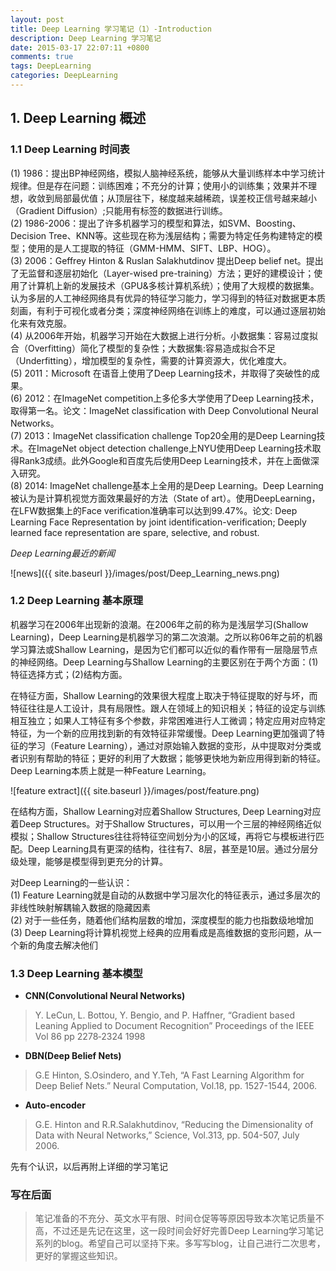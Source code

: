 ```yaml
---
layout: post
title: Deep Learning 学习笔记（1）-Introduction
description: Deep Learning 学习笔记
date: 2015-03-17 22:07:11 +0800
comments: true
tags: DeepLearning
categories: DeepLearning
---
```



## **1. Deep Learning 概述**

### 1.1 Deep Learning 时间表
(1) 1986：提出BP神经网络，模拟人脑神经系统，能够从大量训练样本中学习统计规律。但是存在问题：训练困难；不充分的计算；使用小的训练集；效果并不理想，收敛到局部最优值；从顶层往下，梯度越来越稀疏，误差校正信号越来越小（Gradient Diffusion）;只能用有标签的数据进行训练。<br />
(2) 1986-2006：提出了许多机器学习的模型和算法，如SVM、Boosting、Decision Tree、KNN等。这些现在称为浅层结构；需要为特定任务构建特定的模型；使用的是人工提取的特征（GMM-HMM、SIFT、LBP、HOG）。<br />
(3) 2006：Geffrey Hinton & Ruslan Salakhutdinov 提出Deep belief net。提出了无监督和逐层初始化（Layer-wised pre-training）方法；更好的建模设计；使用了计算机上新的发展技术（GPU&多核计算机系统）；使用了大规模的数据集。认为多层的人工神经网络具有优异的特征学习能力，学习得到的特征对数据更本质刻画，有利于可视化或者分类；深度神经网络在训练上的难度，可以通过逐层初始化来有效克服。<br />
(4) 从2006年开始，机器学习开始在大数据上进行分析。小数据集：容易过度拟合（Overfitting）简化了模型的复杂性；大数据集:容易造成拟合不足（Underfitting），增加模型的复杂性，需要的计算资源大，优化难度大。<br />
(5) 2011：Microsoft 在语音上使用了Deep Learning技术，并取得了突破性的成果。<br />
(6) 2012：在ImageNet competition上多伦多大学使用了Deep Learning技术，取得第一名。论文：ImageNet classification with Deep Convolutional Neural Networks。<br />
(7) 2013：ImageNet classification challenge Top20全用的是Deep Learning技术。在ImageNet object detection challenge上NYU使用Deep Learning技术取得Rank3成绩。此外Google和百度先后使用Deep Learning技术，并在上面做深入研究。<br />
(8) 2014: ImageNet challenge基本上全用的是Deep Learning。Deep Learning被认为是计算机视觉方面效果最好的方法（State of art）。使用DeepLearning，在LFW数据集上的Face verification准确率可以达到99.47%。论文: Deep Learning Face Representation by joint identification-verification; Deeply learned face representation are spare, selective, and robust.<br />

*Deep Learning最近的新闻*

![news]({{ site.baseurl }}/images/post/Deep_Learning_news.png)

### 1.2 Deep Learning 基本原理

机器学习在2006年出现新的浪潮。在2006年之前的称为是浅层学习(Shallow Learning)，Deep Learning是机器学习的第二次浪潮。之所以称06年之前的机器学习算法或Shallow Learning，是因为它们都可以近似的看作带有一层隐层节点的神经网络。Deep Learning与Shallow Learning的主要区别在于两个方面：(1) 特征选择方式；(2)结构方面。<br />

在特征方面，Shallow Learning的效果很大程度上取决于特征提取的好与坏，而特征往往是人工设计，具有局限性。跟人在领域上的知识相关；特征的设定与训练相互独立；如果人工特征有多个参数，非常困难进行人工微调；特定应用对应特定特征，为一个新的应用找到新的有效特征非常缓慢。Deep Learning更加强调了特征的学习（Feature Learning），通过对原始输入数据的变形，从中提取对分类或者识别有帮助的特征；更好的利用了大数据；能够更快地为新应用得到新的特征。Deep Learning本质上就是一种Feature Learning。<br />

![feature extract]({{ site.baseurl }}/images/post/feature.png)

在结构方面，Shallow Learning对应着Shallow Structures, Deep Learning对应着Deep Structures。对于Shallow Structures，可以用一个三层的神经网络近似模拟；Shallow Structures往往将特征空间划分为小的区域，再将它与模板进行匹配。Deep Learning具有更深的结构，往往有7、8层，甚至是10层。通过分层分级处理，能够是模型得到更充分的计算。

对Deep Learning的一些认识： <br />
(1) Feature Learning就是自动的从数据中学习层次化的特征表示，通过多层次的非线性映射解耦输入数据的隐藏因素<br />
(2) 对于一些任务，随着他们结构层数的增加，深度模型的能力也指数级地增加<br />
(3) Deep Learning将计算机视觉上经典的应用看成是高维数据的变形问题，从一个新的角度去解决他们 <br />

### 1.3 Deep Learning 基本模型
- **CNN(Convolutional Neural Networks)** <br />

> Y. LeCun, L. Bottou, Y. Bengio, and P. Haffner, “Gradient based Leaning Applied to Document Recognition” Proceedings of the IEEE Vol 86 pp 2278‐2324 1998 

- **DBN(Deep Belief Nets)** <br />

> G.E Hinton, S.Osindero, and Y.Teh, “A Fast Learning Algorithm for Deep Belief Nets.” Neural Computation, Vol.18, pp. 1527-1544, 2006.

- **Auto-encoder** <br />

> G.E. Hinton and R.R.Salakhutdinov, “Reducing the Dimensionality of Data with Neural Networks,” Science, Vol.313, pp. 504-507, July 2006.

先有个认识，以后再附上详细的学习笔记


### 写在后面
> 笔记准备的不充分、英文水平有限、时间仓促等等原因导致本次笔记质量不高，不过还是先记在这里，这一段时间会好好完善Deep Learning学习笔记系列的blog。希望自己可以坚持下来。多写写blog，让自己进行二次思考，更好的掌握这些知识。





